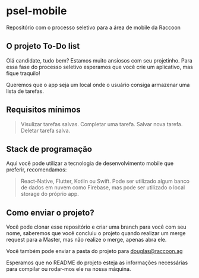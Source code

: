 # psel-mobile
Repositório com o processo seletivo para a área de mobile da Raccoon

## O projeto To-Do list
Olá candidate, tudo bem? Estamos muito ansiosos com seu projetinho.
Para essa fase do processo seletivo esperamos que você crie um aplicativo, mas fique traquilo!

Queremos que o app seja um local onde o usuário consiga armazenar uma lista de tarefas.

## Requisitos mínimos
> Visulizar tarefas salvas.
> Completar uma tarefa.
> Salvar nova tarefa.
> Deletar tarefa salva.

## Stack de programação
Aqui você pode utilizar a tecnologia de desenvolvimento mobile que preferir, recomendamos:
> React-Native, Flutter, Kotlin ou Swift.
> Pode ser utilizado algum banco de dados em nuvem como Firebase, mas pode ser utilizado o local storage do próprio app.

## Como enviar o projeto?
Você pode clonar esse repositório e criar uma branch para você com seu nome, saberemos que você concluiu o projeto quando realizar um merge request para a Master, mas não realize o merge, apenas abra ele.

Você também pode enviar a pasta do projeto para douglas@raccoon.ag

Esperamos que no README do projeto esteja as informações necessárias para compilar ou rodar-mos ele na nossa máquina.